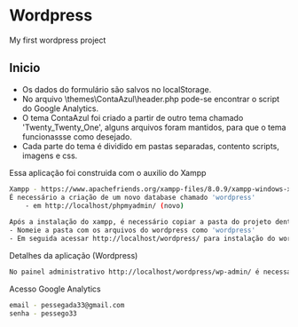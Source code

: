 # Wordpress
My first wordpress project

## Inicio
- Os dados do formulário são salvos no localStorage.
- No arquivo \themes\ContaAzul\header.php pode-se encontrar o script do Google Analytics.
- O tema ContaAzul foi criado a partir de outro tema chamado 'Twenty_Twenty_One', alguns arquivos foram mantidos, para que o tema funcionassse como desejado.
- Cada parte do tema é dividido em pastas separadas, contento scripts, imagens e css.


Essa aplicação foi construida com o auxilio do Xampp

```sh
Xampp - https://www.apachefriends.org/xampp-files/8.0.9/xampp-windows-x64-8.0.9-0-VS16-installer.exe
É necessário a criação de um novo database chamado 'wordpress'
    - em http://localhost/phpmyadmin/ (novo)
    
Após a instalação do xampp, é necessário copiar a pasta do projeto dentro da pasta de arquivos do xampp 'xampp/htdocs'
- Nomeie a pasta com os arquivos do wordpress como 'wordpress'
- Em seguida acessar http://localhost/wordpress/ para instalação do wordpress
```

Detalhes da aplicação (Wordpress)

```sh
No painel administrativo http://localhost/wordpress/wp-admin/ é necessário ativar o tema ContaAzul em seguida acessar http://localhost/wordpress/ que a aplicação já será visualizado.
```

Acesso Google Analytics

```sh
email - pessegada33@gmail.com
senha - pessego33
```


